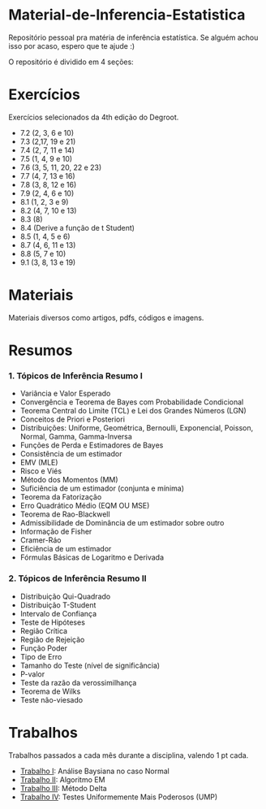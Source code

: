 # Material-de-Inferencia-Estatistica
Repositório pessoal pra matéria de inferência estatística.
Se alguém achou isso por acaso, espero que te ajude :)

O repositório é dividido em 4 seções:
# Exercícios
Exercícios selecionados da 4th edição do Degroot.

- 7.2 (2, 3, 6 e 10)
- 7.3 (2,17, 19 e 21)
- 7.4 (2, 7, 11 e 14)
- 7.5 (1, 4, 9 e 10)
- 7.6 (3, 5, 11, 20, 22 e 23)
- 7.7 (4, 7, 13 e 16)
- 7.8 (3, 8, 12 e 16)
- 7.9 (2, 4, 6 e 10)
- 8.1 (1, 2, 3 e 9)
- 8.2 (4, 7, 10 e 13)
- 8.3 (8)
- 8.4 (Derive a função de t Student)
- 8.5 (1, 4, 5 e 6)
- 8.7 (4, 6, 11 e 13)
- 8.8 (5, 7 e 10)
- 9.1 (3, 8, 13 e 19)

# Materiais
Materiais diversos como artigos, pdfs, códigos e imagens.

# Resumos
### 1. Tópicos de Inferência Resumo I

  - Variância e Valor Esperado
  - Convergência e Teorema de Bayes com Probabilidade Condicional
  - Teorema Central do Limite (TCL) e Lei dos Grandes Números (LGN)
  - Conceitos de Priori e Posteriori
  - Distribuições: Uniforme, Geométrica, Bernoulli, Exponencial, Poisson, Normal, Gamma, Gamma-Inversa
  - Funções de Perda e Estimadores de Bayes
  - Consistência de um estimador
  - EMV (MLE)
  - Risco e Viés
  - Método dos Momentos (MM)
  - Suficiência de um estimador (conjunta e mínima)
  - Teorema da Fatorização
  - Erro Quadrático Médio (EQM OU MSE)
  - Teorema de Rao-Blackwell
  - Admissibilidade de Dominância de um estimador sobre outro
  - Informação de Fisher
  - Cramer-Ráo
  - Eficiência de um estimador
  - Fórmulas Básicas de Logaritmo e Derivada

### 2. Tópicos de Inferência Resumo II

  - Distribuição Qui-Quadrado
  - Distribuição T-Student
  - Intervalo de Confiança
  - Teste de Hipóteses
  - Região Crítica
  - Região de Rejeição
  - Função Poder
  - Tipo de Erro
  - Tamanho do Teste (nível de significância)
  - P-valor
  - Teste da razão da verossimilhança
  - Teorema de Wilks
  - Teste não-viesado
  
# Trabalhos
Trabalhos passados a cada mês durante a disciplina, valendo 1 pt cada.

- [Trabalho I](https://github.com/iaracastro/InferenciaEstatistica/tree/main/Trabalhos/Trabalho%20I): Análise Baysiana no caso Normal
- [Trabalho II](https://github.com/iaracastro/InferenciaEstatistica/tree/main/Trabalhos/Trabalho%20II): Algoritmo EM
- [Trabalho III](https://github.com/iaracastro/InferenciaEstatistica/tree/main/Trabalhos/Trabalho%20III): Método Delta
- [Trabalho IV](https://github.com/iaracastro/InferenciaEstatistica/tree/main/Trabalhos/Trabalho%20IV): Testes Uniformemente Mais Poderosos (UMP)
